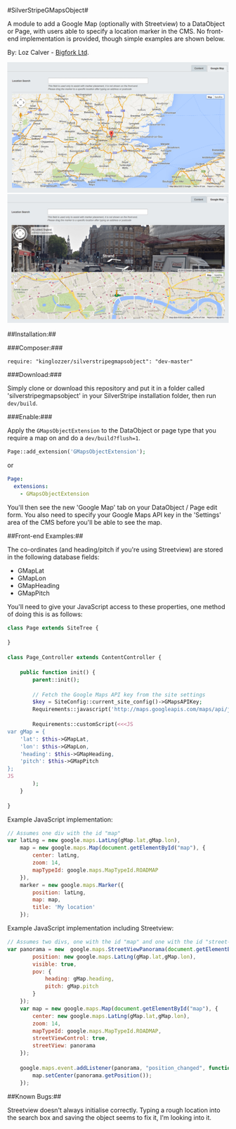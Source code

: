 #SilverStripeGMapsObject#

A module to add a Google Map (optionally with Streetview) to a DataObject or Page, with users able to specify a location marker in the CMS. No front-end implementation is provided, though simple examples are shown below.

By:
Loz Calver - [Bigfork Ltd](http://www.bigfork.co.uk/).

![screen-1](screenshots/screen-1.png)
![screen-2](screenshots/screen-2.png)

##Installation:##

###Composer:###

```
require: "kinglozzer/silverstripegmapsobject": "dev-master"
```

###Download:###

Simply clone or download this repository and put it in a folder called 'silverstripegmapsobject' in your SilverStripe installation folder, then run `dev/build`.

###Enable:###

Apply the `GMapsObjectExtension` to the DataObject or page type that you require a map on and do a `dev/build?flush=1`.

```php
Page::add_extension('GMapsObjectExtension');
```

or

```yaml
Page:
  extensions:
    - GMapsObjectExtension
```

You'll then see the new 'Google Map' tab on your DataObject / Page edit form. You also need to specify your Google Maps API key in the 'Settings' area of the CMS before you'll be able to see the map.

##Front-end Examples:##

The co-ordinates (and heading/pitch if you're using Streetview) are stored in the following database fields:

- GMapLat
- GMapLon
- GMapHeading
- GMapPitch

You'll need to give your JavaScript access to these properties, one method of doing this is as follows:

```php
class Page extends SiteTree {

}

class Page_Controller extends ContentController {

	public function init() {
		parent::init();

		// Fetch the Google Maps API key from the site settings
		$key = SiteConfig::current_site_config()->GMapsAPIKey;
		Requirements::javascript('http://maps.googleapis.com/maps/api/js?key='.$key.'&sensor=false');

		Requirements::customScript(<<<JS
var gMap = {
	'lat': $this->GMapLat,
	'lon': $this->GMapLon,
	'heading': $this->GMapHeading,
	'pitch': $this->GMapPitch
};
JS
		);
	}

}
```

Example JavaScript implementation:

```js
// Assumes one div with the id "map"
var latLng = new google.maps.LatLng(gMap.lat,gMap.lon),
	map = new google.maps.Map(document.getElementById("map"), {
		center: latLng,
		zoom: 14,
		mapTypeId: google.maps.MapTypeId.ROADMAP
	}),
	marker = new google.maps.Marker({
		position: latLng,
		map: map,
		title: 'My location'
	});
```

Example JavaScript implementation including Streetview:

```js
// Assumes two divs, one with the id "map" and one with the id "street-view"
var panorama = new  google.maps.StreetViewPanorama(document.getElementById("street-view"), {
		position: new google.maps.LatLng(gMap.lat,gMap.lon),
		visible: true,
		pov: {
			heading: gMap.heading,
			pitch: gMap.pitch
		}
	});
	var map = new google.maps.Map(document.getElementById("map"), {
		center: new google.maps.LatLng(gMap.lat,gMap.lon),
		zoom: 14,
		mapTypeId: google.maps.MapTypeId.ROADMAP,
		streetViewControl: true,
		streetView: panorama
	});

	google.maps.event.addListener(panorama, "position_changed", function() {
		map.setCenter(panorama.getPosition());
	});
```

##Known Bugs:##

Streetview doesn't always initialise correctly. Typing a rough location into the search box and saving the object seems to fix it, I'm looking into it.